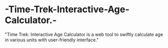 # -Time-Trek-Interactive-Age-Calculator.-
"Time Trek: Interactive Age Calculator is a web tool to swiftly calculate age in various units with user-friendly interface."
